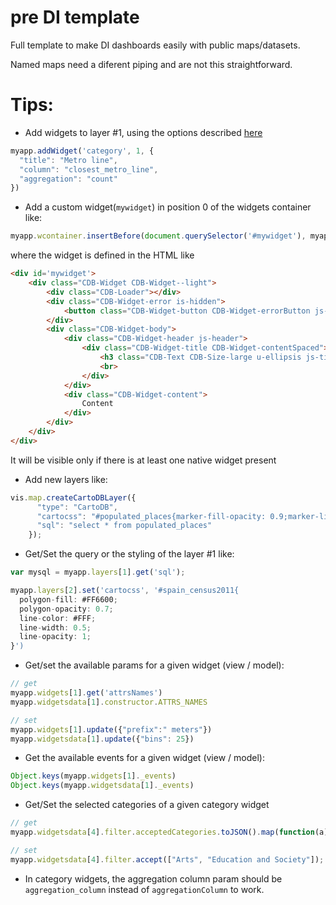 # pre DI template

Full template to make DI dashboards easily with public maps/datasets.

Named maps need a diferent piping and are not this straightforward.

# Tips:

* Add widgets to layer #1, using the options described [here](https://github.com/CartoDB/deep-insights.js/blob/master/doc/api.md)
```javascript
myapp.addWidget('category', 1, {
  "title": "Metro line",
  "column": "closest_metro_line",
  "aggregation": "count"
})
```

* Add a custom widget(`mywidget`) in position 0 of the widgets container like:

```javascript
myapp.wcontainer.insertBefore(document.querySelector('#mywidget'), myapp.wcontainer.children[0]);
```

where the widget is defined in the HTML like

```html
<div id='mywidget'>
    <div class="CDB-Widget CDB-Widget--light">
        <div class="CDB-Loader"></div>
        <div class="CDB-Widget-error is-hidden">
            <button class="CDB-Widget-button CDB-Widget-errorButton js-refresh"> <span class="CDB-Widget-textSmall CDB-Widget-textSmall--bold">REFRESH</span> </button>
        </div>
        <div class="CDB-Widget-body">
            <div class="CDB-Widget-header js-header">
                <div class="CDB-Widget-title CDB-Widget-contentSpaced">
                    <h3 class="CDB-Text CDB-Size-large u-ellipsis js-title">Title</h3>
                    <br>
                </div>
            </div>
            <div class="CDB-Widget-content">
                Content
            </div>
        </div>
    </div>
</div>
```

It will be visible only if there is at least one native widget present

* Add new layers like:

```javascript
vis.map.createCartoDBLayer({
      "type": "CartoDB",
      "cartocss": "#populated_places{marker-fill-opacity: 0.9;marker-line-width: 0;marker-line-opacity: 1;marker-placement: point;marker-type: ellipse;marker-width: 2;marker-fill: #FFFFFF;marker-allow-overlap: true;}",
      "sql": "select * from populated_places"
    });
```

* Get/Set the query or the styling of the layer #1 like:

```javascript
var mysql = myapp.layers[1].get('sql');

myapp.layers[2].set('cartocss', '#spain_census2011{
  polygon-fill: #FF6600;
  polygon-opacity: 0.7;
  line-color: #FFF;
  line-width: 0.5;
  line-opacity: 1;
}')
```

* Get/set the available params for a given widget (view / model):

```javascript
// get
myapp.widgets[1].get('attrsNames')
myapp.widgetsdata[1].constructor.ATTRS_NAMES

// set
myapp.widgets[1].update({"prefix":" meters"})
myapp.widgetsdata[1].update({"bins": 25})
```

* Get the available events for a given widget (view / model):

```javascript
Object.keys(myapp.widgets[1]._events)
Object.keys(myapp.widgetsdata[1]._events)
```

* Get/Set the selected categories of a given category widget

```javascript
// get
myapp.widgetsdata[4].filter.acceptedCategories.toJSON().map(function(a){return a.name})

// set
myapp.widgetsdata[4].filter.accept(["Arts", "Education and Society"]);
```

* In category widgets, the aggregation column param should be `aggregation_column` instead of `aggregationColumn` to work.
